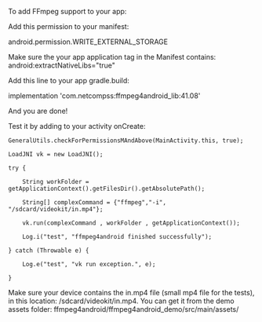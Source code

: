 To add FFmpeg support to your app:

Add this permission to your manifest:

android.permission.WRITE_EXTERNAL_STORAGE

Make sure the your app application tag in the Manifest contains: android:extractNativeLibs="true"

Add this line to your app gradle.build: 

implementation 'com.netcompss:ffmpeg4android_lib:41.08'

And you are done!



Test it by adding to your activity onCreate:

    GeneralUtils.checkForPermissionsMAndAbove(MainActivity.this, true);
    
    LoadJNI vk = new LoadJNI();
    
    try {
    
        String workFolder = getApplicationContext().getFilesDir().getAbsolutePath();
        
        String[] complexCommand = {"ffmpeg","-i", "/sdcard/videokit/in.mp4"};
        
        vk.run(complexCommand , workFolder , getApplicationContext());
        
        Log.i("test", "ffmpeg4android finished successfully");
        
    } catch (Throwable e) {
    
        Log.e("test", "vk run exception.", e);
        
    }
Make sure your device contains the in.mp4 file (small mp4 file for the tests), in this location: /sdcard/videokit/in.mp4.
You can get it from the demo assets folder: 
ffmpeg4android/ffmpeg4android_demo/src/main/assets/
